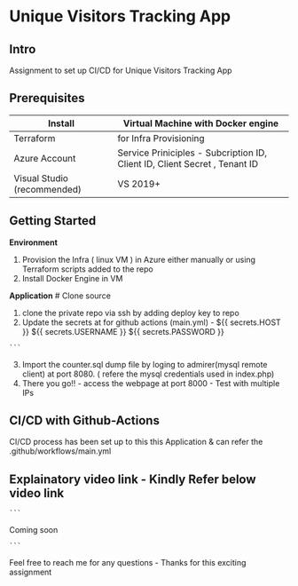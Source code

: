 # Unique Visitors Tracking App
 
## Intro
Assignment to set up CI/CD for Unique Visitors Tracking App
 
## Prerequisites
 
Install                          | Virtual Machine with Docker engine   
---------------------------------|------------
Terraform                       | for Infra Provisioning
 Azure Account                   | Service Priniciples - Subcription ID, Client ID, Client Secret , Tenant ID
Visual Studio (recommended)      | VS 2019+
 
 
## Getting Started

 
**Environment**  
1.  Provision the Infra ( linux VM ) in Azure either manually or using Terraform scripts added to the repo
2.  Install Docker Engine in VM
 
**Application** 
     # Clone source
   1. clone the private repo via ssh by adding deploy key to repo
   2. Update the secrets at for github actions (main.yml) - 
        ${{ secrets.HOST }}
        ${{ secrets.USERNAME }}
        ${{ secrets.PASSWORD }}
    
    ```
  3. Import the counter.sql dump file by loging to admirer(mysql remote client) at port 8080. ( refere the mysql credentials used in index.php)
  4. There you go!!   -   access the webpage at port 8000 - Test with multiple IPs
 
## CI/CD with Github-Actions
CI/CD process has been set up to this this Application & can refer the .github/workflows/main.yml

 
## Explainatory video link -  Kindly Refer below video link
    ```
   Coming soon
   
    ```
Feel free to reach me for any questions -  Thanks for this exciting assignment
